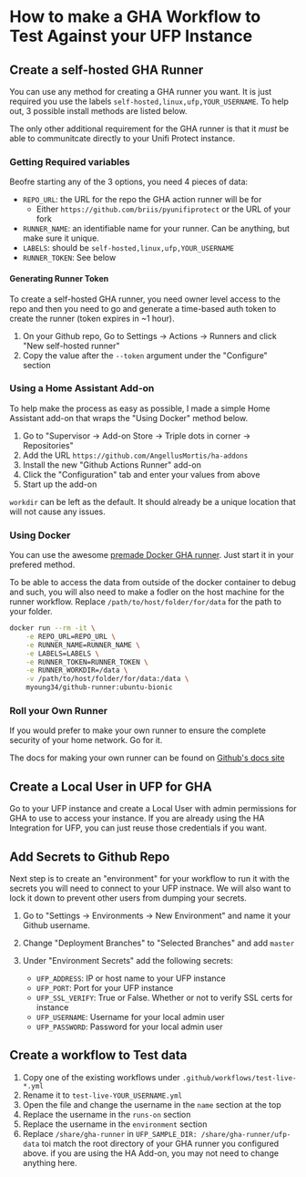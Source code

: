 # How to make a GHA Workflow to Test Against your UFP Instance

## Create a self-hosted GHA Runner

You can use any method for creating a GHA runner you want. It is just required you use the labels `self-hosted,linux,ufp,YOUR_USERNAME`. To help out, 3 possible install methods are listed below.

The only other additional requirement for the GHA runner is that it _must_ be able to communitcate directly to your Unifi Protect instance.

### Getting Required variables

Beofre starting any of the 3 options, you need 4 pieces of data:

* `REPO_URL`: the URL for the repo the GHA action runner will be for
    * Either `https://github.com/briis/pyunifiprotect` or the URL of your fork
* `RUNNER_NAME`: an identifiable name for your runner. Can be anything, but make sure it unique.
* `LABELS`: should be `self-hosted,linux,ufp,YOUR_USERNAME`
* `RUNNER_TOKEN`: See below

#### Generating Runner Token

To create a self-hosted GHA runner, you need owner level access to the repo and then you need to go and generate a time-based auth token to create the runner (token expires in ~1 hour).

1. On your Github repo, Go to Settings -> Actions -> Runners and click "New self-hosted runner"
2. Copy the value after the `--token` argument under the "Configure" section

### Using a Home Assistant Add-on

To help make the process as easy as possible, I made a simple Home Assistant add-on that wraps the "Using Docker" method below.

1. Go to "Supervisor -> Add-on Store -> Triple dots in corner -> Repositories"
2. Add the URL `https://github.com/AngellusMortis/ha-addons`
3. Install the new "Github Actions Runner" add-on
4. Click the "Configuration" tab and enter your values from above
5. Start up the add-on

`workdir` can be left as the default. It should already be a unique location that will not cause any issues.

### Using Docker

You can use the awesome [premade Docker GHA runner](https://github.com/myoung34/docker-github-actions-runner). Just start it in your prefered method.

To be able to access the data from outside of the docker container to debug and such, you will also need to make a fodler on the host machine for the runner workflow. Replace `/path/to/host/folder/for/data` for the path to your folder.

```bash
docker run --rm -it \
    -e REPO_URL=REPO_URL \
    -e RUNNER_NAME=RUNNER_NAME \
    -e LABELS=LABELS \
    -e RUNNER_TOKEN=RUNNER_TOKEN \
    -e RUNNER_WORKDIR=/data \
    -v /path/to/host/folder/for/data:/data \
    myoung34/github-runner:ubuntu-bionic
```

### Roll your Own Runner

If you would prefer to make your own runner to ensure the complete security of your home network. Go for it.

The docs for making your own runner can be found on [Github's docs site](https://docs.github.com/en/actions/hosting-your-own-runners/adding-self-hosted-runners)



## Create a Local User in UFP for GHA

Go to your UFP instance and create a Local User with admin permissions for GHA to use to access your instance. If you are already using the HA Integration for UFP, you can just reuse those credentials if you want.

## Add Secrets to Github Repo

Next step is to create an "environment" for your workflow to run it with the secrets you will need to connect to your UFP instnace. We will also want to lock it down to prevent other users from dumping your secrets.

1. Go to "Settings -> Environments -> New Environment" and name it your Github username.
2. Change "Deployment Branches" to "Selected Branches" and add `master`
3. Under "Environment Secrets" add the following secrets:

    * `UFP_ADDRESS`: IP or host name to your UFP instance
    * `UFP_PORT`: Port for your UFP instance
    * `UFP_SSL_VERIFY`: True or False. Whether or not to verify SSL certs for instance
    * `UFP_USERNAME`: Username for your local admin user
    * `UFP_PASSWORD`: Password for your local admin user

## Create a workflow to Test data

1. Copy one of the existing workflows under `.github/workflows/test-live-*.yml`
2. Rename it to `test-live-YOUR_USERNAME.yml`
3. Open the file and change the username in the `name` section at the top
4. Replace the username in the `runs-on` section
5. Replace the username in the `environment` section
6. Replace `/share/gha-runner` in `UFP_SAMPLE_DIR: /share/gha-runner/ufp-data` toi match the root directory of your GHA runner you configured above. if you are using the HA Add-on, you may not need to change anything here.
